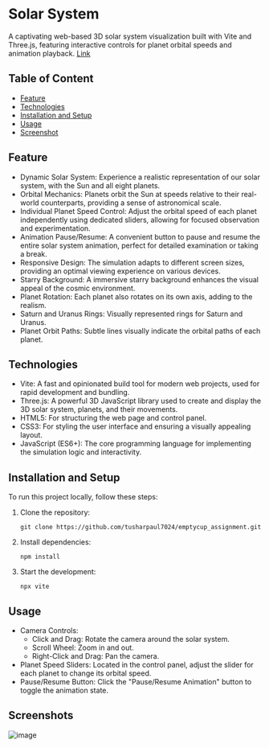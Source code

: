 # Solar System 

A captivating web-based 3D solar system visualization built with Vite and Three.js, featuring interactive controls for planet orbital speeds and animation playback.
[Link](https://solar-system-ulth.onrender.com)

## Table of Content
- [Feature](#feature)
- [Technologies](#technologies)
- [Installation and Setup](#installationandsetup)
- [Usage](#usage)
- [Screenshot](#screenshot)

## Feature
- Dynamic Solar System: Experience a realistic representation of our solar system, with the Sun and all eight planets.
- Orbital Mechanics: Planets orbit the Sun at speeds relative to their real-world counterparts, providing a sense of astronomical scale.
- Individual Planet Speed Control: Adjust the orbital speed of each planet independently using dedicated sliders, allowing for focused observation and experimentation.
- Animation Pause/Resume: A convenient button to pause and resume the entire solar system animation, perfect for detailed examination or taking a break.
- Responsive Design: The simulation adapts to different screen sizes, providing an optimal viewing experience on various devices.
- Starry Background: A immersive starry background enhances the visual appeal of the cosmic environment.
- Planet Rotation: Each planet also rotates on its own axis, adding to the realism.
- Saturn and Uranus Rings: Visually represented rings for Saturn and Uranus.
- Planet Orbit Paths: Subtle lines visually indicate the orbital paths of each planet.

## Technologies
- Vite: A fast and opinionated build tool for modern web projects, used for rapid development and bundling.
- Three.js: A powerful 3D JavaScript library used to create and display the 3D solar system, planets, and their movements.
- HTML5: For structuring the web page and control panel.
- CSS3: For styling the user interface and ensuring a visually appealing layout.
- JavaScript (ES6+): The core programming language for implementing the simulation logic and interactivity.

## Installation and Setup
To run this project locally, follow these steps:
1. Clone the repository:
   ```
   git clone https://github.com/tusharpaul7024/emptycup_assignment.git
   ```
2. Install dependencies:
   ```
   npm install
   ```

3. Start the development:
   ```
   npx vite
   ```
## Usage
- Camera Controls:
  - Click and Drag: Rotate the camera around the solar system.
  - Scroll Wheel: Zoom in and out.
  - Right-Click and Drag: Pan the camera.
- Planet Speed Sliders: Located in the control panel, adjust the slider for each planet to change its orbital speed.
- Pause/Resume Button: Click the "Pause/Resume Animation" button to toggle the animation state.
## Screenshots
![image](https://github.com/user-attachments/assets/bbebdbd2-312a-4496-b96e-34a8b498a989)

    
